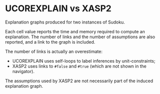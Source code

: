 UCOREXPLAIN vs XASP2
====================

Explanation graphs produced for two instances of Sudoku.

Each cell value reports the time and memory required to compute an explanation.
The number of links and the number of assumptions are also reported, and a link to the graph is included.

The number of links is actually an overestimate:

* UCOREXPLAIN uses self-loops to label inferences by unit-constraints;
* XASP2 uses links to `#false` and `#true` (which are not shown in the navigator).

The assumptions used by XASP2 are not necessarily part of the induced explanation graph.
